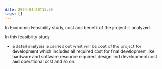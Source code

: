 ```yaml
---
date: 2024-04-20T15:50
tags: []
---
```

In Economic Feasibility study, cost and benefit of the project is analyzed.

In this feasibility study 
- a detail analysis is carried out what will be cost of the project for development which includes all required cost for final development like hardware and software resource required, design and development cost and operational cost and so on.
